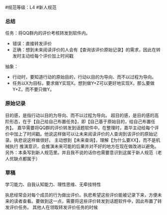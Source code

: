 #规范等级：L4 
#新人规范
### 总结
任务：将QQ群内的评价考核转发到软件内。
- 错误：直接转发评价
- 正确：想到未来阅读评价的人会有【查询该评价原始记录】的需求，因此在转发时主动给每个评价加上时间戳

抽象：
- 行动时，要知道行动的原始目的，行动以目的为导向、而不以过程为导向。
- 任务以X为目标，要求做Y实现X。想到做Y+Z可以更好地实现X，那么要做Y+Z，而不要只做Y。
### 原始记录
目的感，是指行动以目的为导向、而不以过程为导向。
超目的感，是目的感的高阶形态，在于【自己给自己布置任务】，即【自己基于原始目的，给自己布置任务】。
嘉华需要将QQ群的评价转发到话题软件中。在整理时，嘉华主动给每个评价中加上了时间戳。他说这样做可以让未来阅读评价的人查询到该评价的原始记录。执悲说这样做很好。
主动想到【未来查询】，理解【为什么要XX】，而不是机械执行
推演意识，会推演未来可能的后果并对不好的地方在现在做改进以避免。
另外：本条写到新人规范里。并且我不说的话你也需要意识到这属于新人规范（老人优缺点都属于）
### 草稿

学习能力、自我认知能力、理性思维、无牵挂特性

执悲经常会对每个成员的行为做出评价。执悲希望这些评价能被记录下来，方便未来的读者查看。要做到这一点，需要将这些评价转发到话题软件中，因此布置了转发评价任务。
其他人在领取转发评价任务的时候

